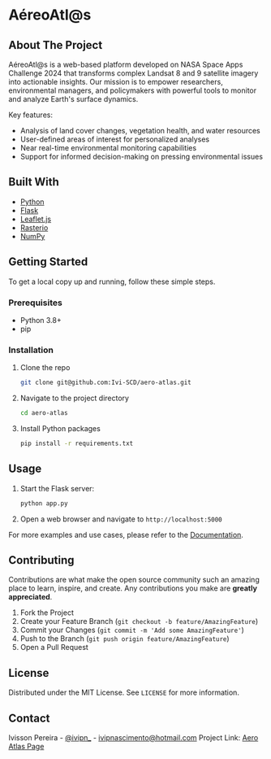 # AéreoAtl@s

## About The Project

AéreoAtl@s is a web-based platform developed on NASA Space Apps Challenge 2024 that transforms complex Landsat 8 and 9 satellite imagery into actionable insights. 
Our mission is to empower researchers, environmental managers, and policymakers with powerful tools to monitor and analyze Earth's surface dynamics.

Key features:
- Analysis of land cover changes, vegetation health, and water resources
- User-defined areas of interest for personalized analyses
- Near real-time environmental monitoring capabilities
- Support for informed decision-making on pressing environmental issues

## Built With

- [Python](https://www.python.org/)
- [Flask](https://flask.palletsprojects.com/)
- [Leaflet.js](https://leafletjs.com/)
- [Rasterio](https://rasterio.readthedocs.io/)
- [NumPy](https://numpy.org/)

## Getting Started

To get a local copy up and running, follow these simple steps.

### Prerequisites

- Python 3.8+
- pip

### Installation

1. Clone the repo
   ```sh
   git clone git@github.com:Ivi-SCD/aero-atlas.git
   ```
2. Navigate to the project directory
   ```sh
   cd aero-atlas
   ```
3. Install Python packages
   ```sh
   pip install -r requirements.txt
   ```

## Usage

1. Start the Flask server:
   ```sh
   python app.py
   ```

2. Open a web browser and navigate to `http://localhost:5000`

For more examples and use cases, please refer to the [Documentation](https://example.com/docs).

## Contributing

Contributions are what make the open source community such an amazing place to learn, inspire, and create. Any contributions you make are **greatly appreciated**.

1. Fork the Project
2. Create your Feature Branch (`git checkout -b feature/AmazingFeature`)
3. Commit your Changes (`git commit -m 'Add some AmazingFeature'`)
4. Push to the Branch (`git push origin feature/AmazingFeature`)
5. Open a Pull Request

## License

Distributed under the MIT License. See `LICENSE` for more information.

## Contact

Ivisson Pereira - [@ivipn_](https://www.instagram.com/ivipn_/) - ivipnascimento@hotmail.com
Project Link: [Aero Atlas Page](https://aero-atlas.onrender.com)